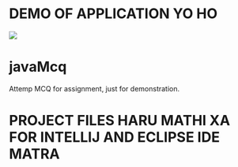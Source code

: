 # DEMO OF APPLICATION YO HO 

[![](https://user-images.githubusercontent.com/49165465/73133287-98003a80-404e-11ea-9e5e-e52574ee44b7.gif)](https://www.youtube.com/embed/n3fKo7vQ89M)



# javaMcq
Attemp MCQ for assignment, just for demonstration.


# PROJECT FILES HARU MATHI XA FOR INTELLIJ AND ECLIPSE IDE MATRA 

